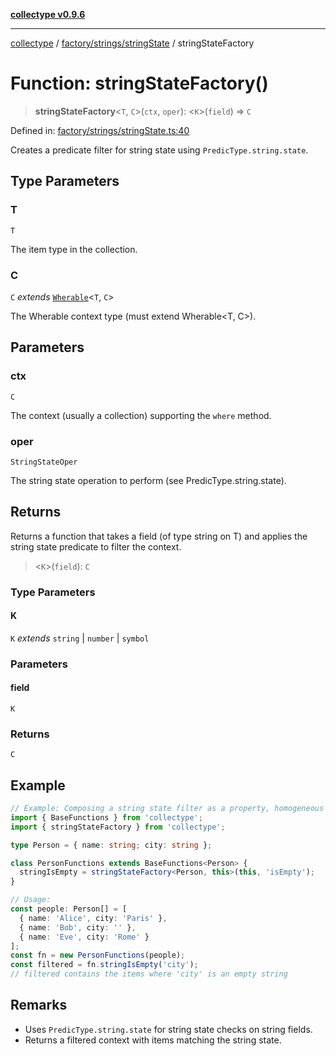 [**collectype v0.9.6**](../../../../README.md)

***

[collectype](../../../../modules.md) / [factory/strings/stringState](../README.md) / stringStateFactory

# Function: stringStateFactory()

> **stringStateFactory**\<`T`, `C`\>(`ctx`, `oper`): \<`K`\>(`field`) => `C`

Defined in: [factory/strings/stringState.ts:40](https://github.com/maduhaime/collectype/blob/ba52424b164c706fb5e7ecc5581685b53a2ac88d/src/factory/strings/stringState.ts#L40)

Creates a predicate filter for string state using `PredicType.string.state`.

## Type Parameters

### T

`T`

The item type in the collection.

### C

`C` *extends* [`Wherable`](../../../../types/utility/type-aliases/Wherable.md)\<`T`, `C`\>

The Wherable context type (must extend Wherable<T, C>).

## Parameters

### ctx

`C`

The context (usually a collection) supporting the `where` method.

### oper

`StringStateOper`

The string state operation to perform (see PredicType.string.state).

## Returns

Returns a function that takes a field (of type string on T) and applies the string state predicate to filter the context.

> \<`K`\>(`field`): `C`

### Type Parameters

#### K

`K` *extends* `string` \| `number` \| `symbol`

### Parameters

#### field

`K`

### Returns

`C`

## Example

```ts
// Example: Composing a string state filter as a property, homogeneous model
import { BaseFunctions } from 'collectype';
import { stringStateFactory } from 'collectype';

type Person = { name: string; city: string };

class PersonFunctions extends BaseFunctions<Person> {
  stringIsEmpty = stringStateFactory<Person, this>(this, 'isEmpty');
}

// Usage:
const people: Person[] = [
  { name: 'Alice', city: 'Paris' },
  { name: 'Bob', city: '' },
  { name: 'Eve', city: 'Rome' }
];
const fn = new PersonFunctions(people);
const filtered = fn.stringIsEmpty('city');
// filtered contains the items where 'city' is an empty string
```

## Remarks

- Uses `PredicType.string.state` for string state checks on string fields.
- Returns a filtered context with items matching the string state.
